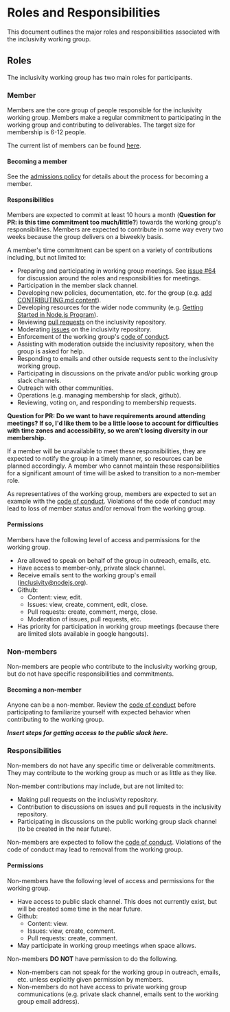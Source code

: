 # Roles and Responsibilities
This document outlines the major roles and responsibilities associated with the inclusivity working group.

## Roles
The inclusivity working group has two main roles for participants.

### Member
Members are the core group of people responsible for the inclusivity working group. Members make a regular commitment to participating in the working group and contributing to deliverables. The target size for membership is 6-12 people.

The current list of members can be found [here](https://github.com/nodejs/inclusivity#initial-membership).

#### Becoming a member
See the [admissions policy](https://github.com/nodejs/inclusivity/blob/master/docs/POLICY_ADMISSIONS.md) for details about the process for becoming a member.

#### Responsibilities
Members are expected to commit at least 10 hours a month (**Question for PR: is this time commitment too much/little?**) towards the working group's responsibilities. Members are expected to contribute in some way every two weeks because the group delivers on a biweekly basis.

A member's time commitment can be spent on a variety of contributions including, but not limited to: 

- Preparing and participating in working group meetings. See [issue #64](https://github.com/nodejs/inclusivity/issues/64) for discussion around the roles and responsibilities for meetings.
- Participation in the member slack channel.
- Developing new policies, documentation, etc. for the group (e.g. [add CONTRIBUTING.md content](https://github.com/nodejs/inclusivity/pull/88)).
- Developing resources for the wider node community (e.g. [Getting Started in Node.js Program](https://github.com/nodejs/inclusivity/issues/96)).
- Reviewing [pull requests](https://github.com/nodejs/inclusivity/pulls) on the inclusivity repository.
- Moderating [issues](https://github.com/nodejs/inclusivity/issues) on the inclusivity repository.
- Enforcement of the working group's [code of conduct](https://github.com/nodejs/inclusivity/blob/master/CODE_OF_CONDUCT.md).
- Assisting with moderation outside the inclusivity repository, when the group is asked for help.
- Responding to emails and other outside requests sent to the inclusivity working group.
- Participating in discussions on the private and/or public working group slack channels.
- Outreach with other communities.
- Operations (e.g. managing membership for slack, github).
- Reviewing, voting on, and responding to membership requests.

**Question for PR: Do we want to have requirements around attending meetings? If so, I'd like them to be a little loose to account for difficulties with time zones and accessibility, so we aren't losing diversity in our membership.**

If a member will be unavailable to meet these responsibilities, they are expected to notify the group in a timely manner, so resources can be planned accordingly. A member who cannot maintain these responsibilities for a significant amount of time will be asked to transition to a non-member role.

As representatives of the working group, members are expected to set an example with the [code of conduct](https://github.com/nodejs/inclusivity/blob/master/CODE_OF_CONDUCT.md). Violations of the code of conduct may lead to loss of member status and/or removal from the working group.

#### Permissions

Members have the following level of access and permissions for the working group.

- Are allowed to speak on behalf of the group in outreach, emails, etc.
- Have access to member-only, private slack channel.
- Receive emails sent to the working group's email ([inclusivity@nodejs.org](mailto:inclusivity@nodejs.org)).
- Github: 
    - Content: view, edit. 
    - Issues: view, create, comment, edit, close.
    - Pull requests: create, comment, merge, close.
    - Moderation of issues, pull requests, etc.
- Has priority for participation in working group meetings (because there are limited slots available in google hangouts).

### Non-members
Non-members are people who contribute to the inclusivity working group, but do not have specific responsibilities and commitments.

#### Becoming a non-member
Anyone can be a non-member. Review the [code of conduct](https://github.com/nodejs/inclusivity/blob/master/CODE_OF_CONDUCT.md) before participating to familiarize yourself with expected behavior when contributing to the working group.

***Insert steps for getting access to the public slack here.***

### Responsibilities

Non-members do not have any specific time or deliverable commitments. They may contribute to the working group as much or as little as they like.

Non-member contributions may include, but are not limited to:

- Making pull requests on the inclusivity repository.
- Contribution to discussions on issues and pull requests in the inclusivity repository.
- Participating in discussions on the public working group slack channel (to be created in the near future).

Non-members are expected to follow the [code of conduct](https://github.com/nodejs/inclusivity/blob/master/CODE_OF_CONDUCT.md). Violations of the code of conduct may lead to removal from the working group.

#### Permissions

Non-members have the following level of access and permissions for the working group.

- Have access to public slack channel. This does not currently exist, but will be created some time in the near future.
- Github: 
    - Content: view. 
    - Issues: view, create, comment.
    - Pull requests: create, comment.
- May participate in working group meetings when space allows.

Non-members **DO NOT** have permission to do the following.

- Non-members can not speak for the working group in outreach, emails, etc. unless explicitly given permission by members.
- Non-members do not have access to private working group communications (e.g. private slack channel, emails sent to the working group email address).
